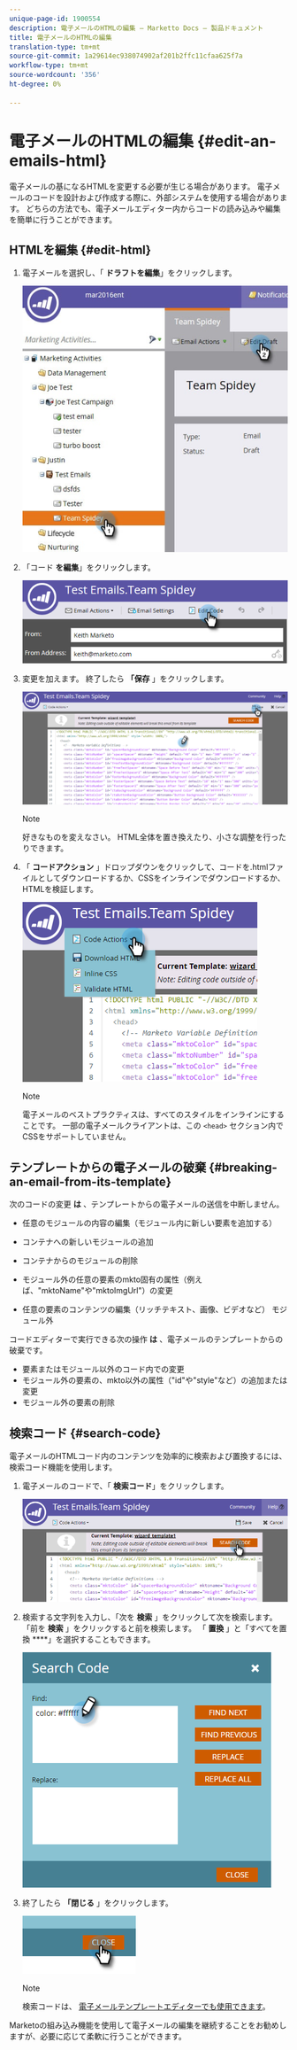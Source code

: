 ```yaml
---
unique-page-id: 1900554
description: 電子メールのHTMLの編集 — Marketto Docs — 製品ドキュメント
title: 電子メールのHTMLの編集
translation-type: tm+mt
source-git-commit: 1a29614ec938074902af201b2ffc11cfaa625f7a
workflow-type: tm+mt
source-wordcount: '356'
ht-degree: 0%

---
```



# 電子メールのHTMLの編集 {#edit-an-emails-html}

電子メールの基になるHTMLを変更する必要が生じる場合があります。 電子メールのコードを設計および作成する際に、外部システムを使用する場合があります。 どちらの方法でも、電子メールエディター内からコードの読み込みや編集を簡単に行うことができます。

## HTMLを編集 {#edit-html}

1. 電子メールを選択し、「 **ドラフトを編集**」をクリックします。

   ![](assets/teamspidey.jpg)

1. 「コード **を編集**」をクリックします。

   ![](assets/two-4.png)

1. 変更を加えます。 終了したら **「保存** 」をクリックします。

   ![](assets/three-3.png)

   >[!NOTE]
   >
   >好きなものを変えなさい。 HTML全体を置き換えたり、小さな調整を行ったりできます。

1. 「 **コードアクション** 」ドロップダウンをクリックして、コードを.htmlファイルとしてダウンロードするか、CSSをインラインでダウンロードするか、HTMLを検証します。

   ![](assets/four-2.png)

   >[!NOTE]
   >
   >電子メールのベストプラクティスは、すべてのスタイルをインラインにすることです。 一部の電子メールクライアントは、この `<head>` セクション内でCSSをサポートしていません。

## テンプレートからの電子メールの破棄 {#breaking-an-email-from-its-template}

次のコードの変更 **は** 、テンプレートからの電子メールの送信を中断しません。

* 任意のモジュールの内容の編集（モジュール内に新しい要素を追加する）
* コンテナへの新しいモジュールの追加
* コンテナからのモジュールの削除

* モジュール外の任意の要素のmkto固有の属性（例えば、&quot;mktoName&quot;や&quot;mktoImgUrl&quot;）の変更
* 任意の要素のコンテンツの編集（リッチテキスト、画像、ビデオなど） モジュール外

コードエディターで実行できる次の操作 **は** 、電子メールのテンプレートからの破棄です。

* 要素またはモジュール以外のコード内での変更
* モジュール外の要素の、mkto以外の属性（&quot;id&quot;や&quot;style&quot;など）の追加または変更
* モジュール外の要素の削除

## 検索コード {#search-code}

電子メールのHTMLコード内のコンテンツを効率的に検索および置換するには、検索コード機能を使用します。

1. 電子メールのコードで、「 **検索コード**」をクリックします。

   ![](assets/five-2.png)

1. 検索する文字列を入力し、「次を **検索** 」をクリックして次を検索します。「前を **検索** 」をクリックすると前を検索します。 「 **置換** 」と「すべてを置換 ****」を選択することもできます。

   ![](assets/six-1.png)

1. 終了したら **「閉じる** 」をクリックします。

   ![](assets/seven.png)

   >[!NOTE]
   >
   >検索コードは、 [電子メールテンプレートエディターでも使用できます](http://docs.marketo.com/display/DOCS/Create+a+New+Email+Template)。

Marketoの組み込み機能を使用して電子メールの編集を継続することをお勧めしますが、必要に応じて柔軟に行うことができます。
